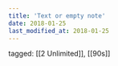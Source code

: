 ```yaml
---
title: 'Text or empty note'
date: 2018-01-25
last_modified_at: 2018-01-25
---
```

tagged: [[2 Unlimited]], [[90s]]
<iframe frameborder="0" height="1" id="ga_target" scrolling="no" style="background-color:transparent; overflow:hidden; position:absolute; top:0; left:0; z-index:9999;" width="1"></iframe>
